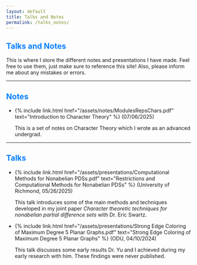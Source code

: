 ```yaml
---
layout: default
title: Talks and Notes
permalink: /talks_notes/
---
```



## <span style="color: #007fff;"><strong>Talks and Notes</strong></span>



This is where I store the different notes and presentations I have made. Feel free to use them, just make sure to reference this site! Also, please inform me about any mistakes or errors.

---

## <span style="color: #007fff;">Notes</span>

- {% include link.html href="/assets/notes/ModulesRepsChars.pdf" text="Introduction to Character Theory" %} (07/06/2025)

	This is a set of notes on Character Theory which I wrote as an advanced undergrad.

---

## <span style="color: #007fff;">Talks</span>

- {% include link.html href="/assets/presentations/Computational Methods for Nonabelian PDSs.pdf" text="Restrictions and Computational Methods for Nonabelian PDSs" %} (University of Richmond, 05/26/2025)

	This talk introduces some of the main methods and techniques developed in my joint paper _Character theoretic techniques for nonabelian partial difference sets_ with Dr. Eric Swartz.

- {% include link.html href="/assets/presentations/Strong Edge Coloring of Maximum Degree 5 Planar Graphs.pdf" text="Strong Edge Coloring of Maximum Degree 5 Planar Graphs" %} (ODU, 04/10/2024)

	This talk discusses some early results Dr. Yu and I achieved during my early research with him. These findings were never published.